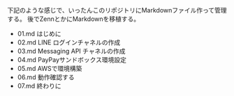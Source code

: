 下記のような感じで、いったんこのリポジトリにMarkdownファイル作って管理する。
後でZennとかにMarkdownを移植する。

* 01.md はじめに
* 02.md LINE ログインチャネルの作成
* 03.md Messaging API チャネルの作成
* 04.md PayPayサンドボックス環境設定
* 05.md AWSで環境構築
* 06.md 動作確認する
* 07.md 終わりに
